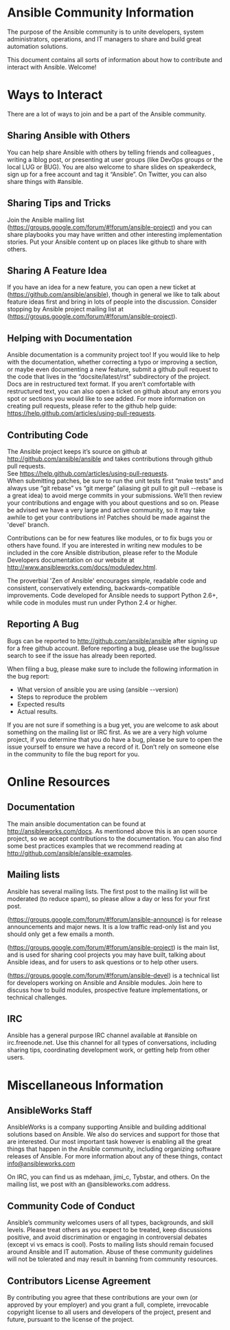 Ansible Community  Information
==============================

The purpose of the Ansible community is to  unite developers, system administrators, operations, and IT managers to share and build great automation solutions.

This document contains all sorts of information about how to contribute and interact with Ansible.  Welcome!

Ways to Interact
================

There are a lot of ways to join and  be a part  of the  Ansible community.

Sharing Ansible with Others
---------------------------

You can help share Ansible with others by telling friends and colleagues ,  writing a lblog post, or presenting at user groups (like DevOps groups or the local LUG or BUG).  You are also welcome to share slides on speakerdeck, sign up for a free account and tag it “Ansible”.   On Twitter, you can also share things with #ansible.

Sharing Tips and Tricks
-----------------------

Join the Ansible mailing list (https://groups.google.com/forum/#!forum/ansible-project) and  you can share playbooks you may have written and other interesting implementation stories.   Put your Ansible content up on places like github  to share with others.

Sharing A Feature Idea
----------------------

If you have an idea for a new feature, you can open a new ticket at (https://github.com/ansible/ansible), though in general we like to talk about feature ideas first and bring in lots of people into the discussion.   Consider stopping by Ansible project mailing list at (https://groups.google.com/forum/#!forum/ansible-project).  

Helping with Documentation
--------------------------

Ansible documentation is a community project too!  If you would like to help with the documentation, whether correcting a typo or improving a section, or maybe even documenting a new feature, submit a github pull request to  the code that lives in the “docsite/latest/rst” subdirectory of the project.   Docs are in restructured text format.  If you aren’t comfortable with restructured text, you can also open a ticket on github about any errors you spot or sections you would like to see added. For more information on creating pull requests, please refer to the github help guide: https://help.github.com/articles/using-pull-requests.

Contributing Code
-----------------

The Ansible project keeps it’s source on github at http://github.com/ansible/ansible 
and takes contributions through github pull requests.   
See https://help.github.com/articles/using-pull-requests.   
When submitting patches, be sure to run the unit tests first “make tests” and always use 
“git rebase” vs “git merge” (aliasing git pull to git pull --rebase is a great idea) to 
avoid merge commits in your submissions.  We’ll then review your contributions and engage 
with you about questions and  so on.  Please be advised we have a very large and active community,
so it may take awhile to get your contributions in!  Patches should be made against the 'devel' branch.

Contributions can be for new features like modules, or to fix bugs you or others have found. If you are interested in writing new modules to be included in the core Ansible distribution, please refer to the Module Developers documentation on our website at http://www.ansibleworks.com/docs/moduledev.html.

The proverbial 'Zen of Ansible' encourages simple, readable code and consistent, conservatively extending, backwards-compatible improvements.  Code developed for Ansible needs to support Python 2.6+, while code in modules must run under Python 2.4 or higher.

Reporting A Bug
---------------

Bugs can be reported to http://github.com/ansible/ansible after signing up for a free github account.  Before reporting a bug, please use the bug/issue search to see if the issue has already been reported.  

When filing a bug, please make sure to include the following information in the bug report:

* What version of ansible you are using (ansible --version)
* Steps to reproduce the problem
* Expected results
* Actual results.

If you are not sure if something is a bug yet, you are welcome to ask about something on the mailing list or IRC first.  As we are a very high volume project, if you determine that you do have a bug, please be sure to open the issue yourself to ensure we have a record of it. Don’t rely on someone else in the community to file the bug report for you.

Online Resources
================

Documentation
-------------

The main ansible documentation can be found at http://ansibleworks.com/docs.   As mentioned above this is an open source project, so we accept contributions to the documentation.  You can also find some best practices examples that we recommend reading at http://github.com/ansible/ansible-examples.

Mailing lists
-------------

Ansible has several mailing lists.  The first post to the mailing list will be moderated (to reduce spam), so please allow a day or less for your first post.

(https://groups.google.com/forum/#!forum/ansible-announce) is for release announcements and major news.  It is a low traffic read-only list and you should only get a few emails a month.

(https://groups.google.com/forum/#!forum/ansible-project) is the main list, and is used for sharing cool projects you may have built, talking about Ansible ideas, and for users to ask questions or to help other users.

(https://groups.google.com/forum/#!forum/ansible-devel) is a technical list for developers working on Ansible and Ansible modules.  Join here to discuss how to build modules, prospective feature implementations, or technical challenges.

IRC
---

Ansible has a general purpose IRC channel available at #ansible on irc.freenode.net.
Use this channel for all types of conversations, including sharing tips, coordinating development work, or getting help from other users.

Miscellaneous Information
=========================

AnsibleWorks Staff
------------------

AnsibleWorks is a company supporting Ansible and building additional solutions based on Ansible.  We also do services and support for those that are interested.   Our most important task however is enabling all the great things that happen in the Ansible community, including organizing software releases of Ansible.  For more information about any of these things, contact info@ansibleworks.com

On IRC, you can find us as mdehaan, jimi_c, Tybstar, and others.   On the mailing list, we post with an @ansibleworks.com address.

Community Code of Conduct
-------------------------

Ansible’s community welcomes users of all types, backgrounds, and skill levels.    Please treat others as you expect to be treated, keep discussions positive, and avoid discrimination or engaging in controversial debates (except vi vs emacs is cool).  Posts to mailing lists should remain focused around Ansible and IT automation.   Abuse of these community guidelines will not be tolerated and may result in banning from community resources.

Contributors License Agreement
------------------------------

By contributing you agree that these contributions are your own (or approved by your employer) and you grant a full, complete, irrevocable
copyright license to all users and developers of the project, present and future, pursuant to the license of the project.



